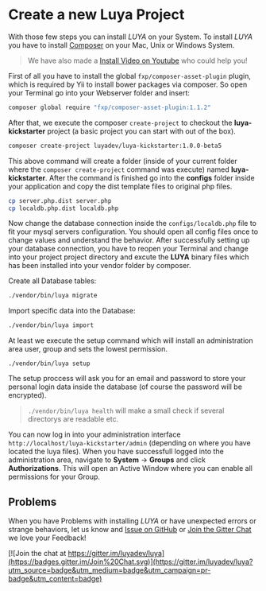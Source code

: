 Create a new Luya Project
================

With those few steps you can install *LUYA* on your System. To install *LUYA* you have to install [Composer](https://getcomposer.org/doc/00-intro.md#installation-linux-unix-osx) on your Mac, Unix or Windows System.

> We have also made a [Install Video on Youtube](https://www.youtube.com/watch?v=7StCJviSGkg) who could help you!

First of all you have to install the global `fxp/composer-asset-plugin` plugin, which is required by Yii to install bower packages via composer. So open your Terminal go into your Webserver folder and insert:

```sh
composer global require "fxp/composer-asset-plugin:1.1.2"
```

After that, we execute the composer `create-project` to checkout the **luya-kickstarter** project (a basic project you can start with out of the box).

```sh
composer create-project luyadev/luya-kickstarter:1.0.0-beta5
```

This above command will create a folder (inside of your current folder where the `composer create-project` command was execute) named __luya-kickstarter__. After the command is finished go into the **configs** folder inside your application and copy the dist template files to original php files.

```sh
cp server.php.dist server.php
cp localdb.php.dist localdb.php
```

Now change the database connection inside the `configs/localdb.php` file to fit your mysql servers configuration. You should open all config files once to change values and understand the behavior. After successfully setting up your database connection, you have to reopen your Terminal and change into your project project directory and excute the **LUYA** binary files which has been installed into your vendor folder by composer.

Create all Database tables:

```sh
./vendor/bin/luya migrate
```

Import specific data into the Database:

```sh
./vendor/bin/luya import
```

At least we execute the setup command which will install an administration area user, group and sets the lowest permission.

```
./vendor/bin/luya setup
```

The setup proccess will ask you for an email and password to store your personal login data inside the database (of course the password will be encrypted).

> `./vendor/bin/luya health` will make a small check if several directorys are readable etc.

You can now log in into your administration interface `http://localhost/luya-kickstarter/admin` (depending on where you have located the luya files). When you have successfull logged into the administration area, navigate to **System** -> **Groups** and click **Authorizations**. This will open an Active Window where you can enable all permissions for your Group.

Problems
--------

When you have Problems with installing *LUYA* or have unexpected errors or strange behaviors, let us know and [Issue on GitHub](https://github.com/luyadev/luya/issues) or [Join the Gitter Chat](https://gitter.im/luyadev/luya) we love your Feedback!

[![Join the chat at https://gitter.im/luyadev/luya](https://badges.gitter.im/Join%20Chat.svg)](https://gitter.im/luyadev/luya?utm_source=badge&utm_medium=badge&utm_campaign=pr-badge&utm_content=badge)